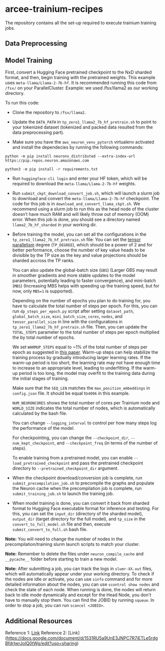 # arcee-trainium-recipes
The repository contains all the set-up required to execute trainium training jobs. 

## Data Preprocessing

## Model Training

First, convert a Hugging Face pretrained checkpoint to the NxD sharded format, and then, begin training with the pretrained weights. This example uses `meta-llama/Llama-2-7b-hf`. It is recommended running this code from `/fsx/` on your ParallelCluster. Example: we used /fsx/llama2 as our working directory.

To run this code:

* Clone the repository to `/fsx/llama2`.

* Update the `DATA_PATH` in `tp_zero1_llama2_7b_hf_pretrain.sh` to point to your tokenized dataset (tokenized and packed data resulted from the data preprocessing part).

* Make sure you have the `aws_neuron_venv_pytorch` virtualenv activated and install the dependecies by running the following commands:

```
python -m pip install neuronx_distributed --extra-index-url https://pip.repos.neuron.amazonaws.com
```

```
python3 -m pip install -r requirements.txt
```

* Run `huggingface-cli login` and enter your HF token, which will be required to download the `meta-llama/Llama-2-7b-hf` weights.

* Run `submit_ckpt_download_convert_job.sh`, which will launch a slurm job to download and convert the `meta-llama/Llama-2-7b-hf` checkpoint. The code for this job is in `download_and_convert_llama_ckpt.sh`. We recommend using a slurm job to run this as the head node of the cluster doesn’t have much RAM and will likely throw out of memory (OOM) error. When this job is done, you should see a directory named `llama2_7b_hf_sharded` in your working dir.

* Before training the model, you can set all the configurations in the `tp_zero1_llama2_7b_hf_pretrain.sh` file:
    You can set the [tensor parallelism](https://awsdocs-neuron.readthedocs-hosted.com/en/latest/libraries/neuronx-distributed/tensor_parallelism_overview.html#tensor-parallelism-overview) degree (`TP_DEGREE`), which should be a power of 2 and for better performance, choose the number of key value heads to be divisible by the TP size as the key and value projections should be sharded accross the TP ranks. 

    You can also update the global-batch size (`GBS`) (Larger GBS may result in smoother gradients and more stable updates to the model parameters, potentially leading to faster convergence), and mini-batch (`MBS`) (Increasing MBS helps with speeding up the training speed, but for now, only `MBS=1` is supported). 
    
    Depending on the number of epochs you plan to do training for, you have to calculate the total number of steps per epoch. For this, you can run `dp_steps_per_epoch.py` script after setting `dataset_path`, `global_batch_size`, `mini_batch_size`, `cores`, `nodes`, and `tensor_parallel_size` in line with the configurations in `tp_zero1_llama2_7b_hf_pretrain.sh` file. Then, you can update the `TOTAL_STEPS` parameter to the total number of steps per epoch multiplied the by total number of epochs. 
    
    We set `WARMUP_STEPS` equal to ~1% of the total number of steps per epoch as suggested in [this paper](https://openreview.net/pdf?id=pg7PUJe0Tl). Warm-up steps can help stabilize the training process by gradually introducing larger learning rates. If the warm-up period is too short, the learning rate may not have enough time to increase to an appropriate level, leading to underfitting. If the warm-up period is too long, the model may overfit to the training data during the initial stages of training. 
    
    Make sure that the `SEQ_LEN` matches the `max_position_embeddings` in `config.json` file. It should be equal to`4096` in this example. 
    
    `NUM_NEURONCORES` shows the total number of cores per Trainium node and `WORLD_SIZE` indicates the total number of nodes, which is automatically calculated by the bash file. 
    
    You can change `--logging_interval` to control per how many steps log the performance of the model. 
    
    For checkpointing, you can change the `--checkpoint_dir`, `--num_kept_checkpoint`, and `--checkpoint_freq` (in terms of the number of steps). 
    
    To enable training from a pretrained model, you can enable `--load_pretrained_checkpoint` and pass the pretrained checkpoint directory to `--pretrained_checkpoint_dir` argument.

* When the checkpoint download/conversion job is complete, run `submit_precompilation_job.sh` to precompile the graphs and populate the Neuron cache
when the precompilation job is complete, run `submit_training_job.sh` to launch the training job.

* When model training is done, you can convert it back from sharded format to Hugging Face executable format for inference and testing. For this, you can set the `input_dir` (directory of the sharded model), `output_dir` (target directory for the full model), and `tp_size` in the `convert_to_full_model.sh` file and then, execute `submit_convert_to_full.sh` bash file.


**Note:** You will need to change the number of nodes in the precompilation/training slurm launch scripts to match your cluster.

**Note:** Remember to delete the files under `neuron_compile_cache` and `__pycache__` folder before starting to train a new model.

**Note:** After submitting a job, you can track the logs in `slumr-XX.out` files, which will automatically appear under your working directory. To check if the nodes are idle or activate, you can use `sinfo` command and for more detailed information about the nodes, you can use `scontrol show nodes` and check the state of each node. When running is done, the nodes will return back to idle mode dynamically and except for the Head Node, you don't have to manually stop them. You can find the JOBID by running `squeue`. In order to stop a job, you can run `scancel <JOBID>`.


## Additional Resources
Reference 1: [Link](https://awsdocs-neuron.readthedocs-hosted.com/en/latest/libraries/neuronx-distributed/tutorials/training_llama2_7b.html) 
Reference 2: [Link] (https://docs.google.com/document/d/1531RU5a9UnE3JNPC7R7iETLe5rdgBfdrIwrJoIQ0tWg/edit?usp=sharing)

